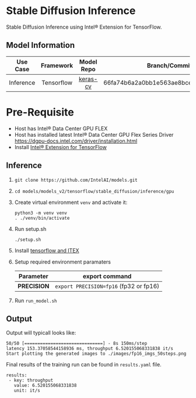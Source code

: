 # Stable Diffusion Inference

Stable Diffusion Inference using Intel® Extension for TensorFlow.

## Model Information

| **Use Case** | **Framework** | **Model Repo** |          **Branch/Commit/Tag**           |  **Optional Patch** |
|:---:| :---: | :---: |:----------------------------------------:| :---: |
|  Inference   |  Tensorflow   | [keras-cv](https://github.com/keras-team/keras-cv.git) | 66fa74b6a2a0bb1e563ae8bce66496b118b95200 |  [patch](#patch) |

# Pre-Requisite
* Host has Intel® Data Center GPU FLEX
* Host has installed latest Intel® Data Center GPU Flex Series Driver https://dgpu-docs.intel.com/driver/installation.html
* Install [Intel® Extension for TensorFlow](https://pypi.org/project/intel-extension-for-tensorflow/)


## Inference
1. `git clone https://github.com/IntelAI/models.git`
2. `cd models/models_v2/tensorflow/stable_diffusion/inference/gpu`
3. Create virtual environment `venv` and activate it:
    ```
    python3 -m venv venv
    . ./venv/bin/activate
    ```
4. Run setup.sh
    ```
    ./setup.sh
    ```
5. Install [tensorflow and ITEX](https://pypi.org/project/intel-extension-for-tensorflow/)
6. Setup required environment paramaters

    |   **Parameter**    |                   **export command**                    |
    |:-------------------------------------------------------:| :---: |
    |   **PRECISION**   |     `export PRECISION=fp16` (fp32 or fp16)      |
7. Run `run_model.sh`

## Output

Output will typicall looks like:
```
50/50 [==============================] - 8s 150ms/step
latency 153.37058544158936 ms, throughput 6.520155068331838 it/s
Start plotting the generated images to ./images/fp16_imgs_50steps.png
```

Final results of the training run can be found in `results.yaml` file.
```
results:
 - key: throughput
   value: 6.520155068331838
   unit: it/s
```
